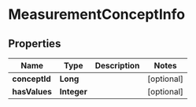 
# MeasurementConceptInfo

## Properties
Name | Type | Description | Notes
------------ | ------------- | ------------- | -------------
**conceptId** | **Long** |  |  [optional]
**hasValues** | **Integer** |  |  [optional]



